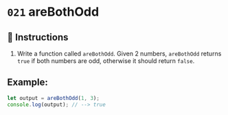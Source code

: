 # `021` areBothOdd

## 📝 Instructions

1. Write a function called `areBothOdd`. Given 2 numbers, `areBothOdd` returns `true` if both numbers are odd, otherwise it should return `false`.

## Example:

```Javascript
let output = areBothOdd(1, 3);
console.log(output); // --> true
```
